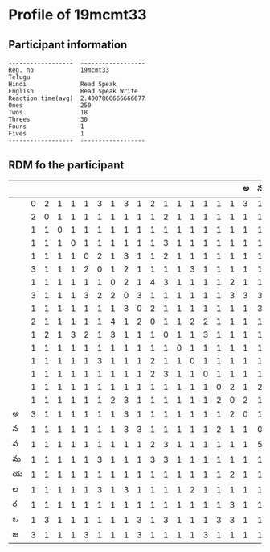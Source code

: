



# Profile of 19mcmt33

## Participant information



```
------------------  ------------------
Reg. no             19mcmt33
Telugu
Hindi               Read Speak
English             Read Speak Write
Reaction time(avg)  2.4007866666666677
Ones                250
Twos                18
Threes              30
Fours               1
Fives               1
------------------  ------------------
```  

## RDM fo the participant
  
  
|     |     |     |     |     |     |     |     |     |     |     |     |     |     |     |     |     |   అ |   న |   వ |   మ |   య |   ల |   ర |   ఒ |   జ |
|-----|-----|-----|-----|-----|-----|-----|-----|-----|-----|-----|-----|-----|-----|-----|-----|-----|-----|-----|-----|-----|-----|-----|-----|-----|-----|
|     |   0 |   2 |   1 |   1 |   1 |   3 |   1 |   3 |   1 |   2 |   1 |   1 |   1 |   1 |   1 |   1 |   3 |   1 |   1 |   1 |   1 |   1 |   1 |   1 |   3 |
|     |   2 |   0 |   1 |   1 |   1 |   1 |   1 |   1 |   1 |   1 |   2 |   1 |   1 |   1 |   1 |   1 |   1 |   1 |   1 |   1 |   1 |   1 |   1 |   3 |   1 |
|     |   1 |   1 |   0 |   1 |   1 |   1 |   1 |   1 |   1 |   1 |   1 |   1 |   1 |   1 |   1 |   1 |   1 |   1 |   1 |   1 |   1 |   1 |   1 |   1 |   1 |
|     |   1 |   1 |   1 |   0 |   1 |   1 |   1 |   1 |   1 |   1 |   3 |   1 |   1 |   1 |   1 |   1 |   1 |   1 |   1 |   1 |   1 |   1 |   1 |   1 |   1 |
|     |   1 |   1 |   1 |   1 |   0 |   2 |   1 |   3 |   1 |   1 |   2 |   1 |   1 |   1 |   1 |   1 |   1 |   1 |   1 |   1 |   1 |   1 |   1 |   1 |   3 |
|     |   3 |   1 |   1 |   1 |   2 |   0 |   1 |   2 |   1 |   1 |   1 |   1 |   3 |   1 |   1 |   1 |   1 |   1 |   1 |   3 |   1 |   3 |   1 |   1 |   1 |
|     |   1 |   1 |   1 |   1 |   1 |   1 |   0 |   2 |   1 |   4 |   3 |   1 |   1 |   1 |   1 |   2 |   1 |   1 |   1 |   1 |   1 |   1 |   1 |   1 |   1 |
|     |   3 |   1 |   1 |   1 |   3 |   2 |   2 |   0 |   3 |   1 |   1 |   1 |   1 |   1 |   1 |   3 |   3 |   3 |   1 |   1 |   1 |   3 |   1 |   1 |   1 |
|     |   1 |   1 |   1 |   1 |   1 |   1 |   1 |   3 |   0 |   2 |   1 |   1 |   1 |   1 |   1 |   1 |   1 |   3 |   1 |   1 |   1 |   1 |   1 |   3 |   3 |
|     |   2 |   1 |   1 |   1 |   1 |   1 |   4 |   1 |   2 |   0 |   1 |   1 |   2 |   2 |   1 |   1 |   1 |   1 |   2 |   3 |   1 |   1 |   1 |   1 |   1 |
|     |   1 |   2 |   1 |   3 |   2 |   1 |   3 |   1 |   1 |   1 |   0 |   1 |   1 |   3 |   1 |   1 |   1 |   1 |   3 |   3 |   1 |   1 |   1 |   3 |   1 |
|     |   1 |   1 |   1 |   1 |   1 |   1 |   1 |   1 |   1 |   1 |   1 |   0 |   1 |   1 |   1 |   1 |   1 |   1 |   1 |   1 |   1 |   1 |   1 |   1 |   1 |
|     |   1 |   1 |   1 |   1 |   1 |   3 |   1 |   1 |   1 |   2 |   1 |   1 |   0 |   1 |   1 |   1 |   1 |   1 |   1 |   1 |   1 |   2 |   1 |   1 |   1 |
|     |   1 |   1 |   1 |   1 |   1 |   1 |   1 |   1 |   1 |   2 |   3 |   1 |   1 |   0 |   1 |   1 |   1 |   1 |   1 |   1 |   1 |   1 |   1 |   1 |   3 |
|     |   1 |   1 |   1 |   1 |   1 |   1 |   1 |   1 |   1 |   1 |   1 |   1 |   1 |   1 |   0 |   2 |   1 |   2 |   1 |   1 |   1 |   1 |   1 |   3 |   1 |
|     |   1 |   1 |   1 |   1 |   1 |   1 |   2 |   3 |   1 |   1 |   1 |   1 |   1 |   1 |   2 |   0 |   2 |   1 |   1 |   1 |   2 |   1 |   3 |   3 |   1 |
| అ   |   3 |   1 |   1 |   1 |   1 |   1 |   1 |   3 |   1 |   1 |   1 |   1 |   1 |   1 |   1 |   2 |   0 |   1 |   1 |   1 |   1 |   1 |   1 |   1 |   1 |
| న   |   1 |   1 |   1 |   1 |   1 |   1 |   1 |   3 |   3 |   1 |   1 |   1 |   1 |   1 |   2 |   1 |   1 |   0 |   5 |   1 |   1 |   1 |   1 |   1 |   1 |
| వ   |   1 |   1 |   1 |   1 |   1 |   1 |   1 |   1 |   1 |   2 |   3 |   1 |   1 |   1 |   1 |   1 |   1 |   5 |   0 |   2 |   1 |   1 |   1 |   1 |   1 |
| మ   |   1 |   1 |   1 |   1 |   1 |   3 |   1 |   1 |   1 |   3 |   3 |   1 |   1 |   1 |   1 |   1 |   1 |   1 |   2 |   0 |   1 |   1 |   1 |   1 |   1 |
| య   |   1 |   1 |   1 |   1 |   1 |   1 |   1 |   1 |   1 |   1 |   1 |   1 |   1 |   1 |   1 |   2 |   1 |   1 |   1 |   1 |   0 |   1 |   1 |   1 |   1 |
| ల   |   1 |   1 |   1 |   1 |   1 |   3 |   1 |   3 |   1 |   1 |   1 |   1 |   2 |   1 |   1 |   1 |   1 |   1 |   1 |   1 |   1 |   0 |   1 |   1 |   1 |
| ర   |   1 |   1 |   1 |   1 |   1 |   1 |   1 |   1 |   1 |   1 |   1 |   1 |   1 |   1 |   1 |   3 |   1 |   1 |   1 |   1 |   1 |   1 |   0 |   1 |   1 |
| ఒ   |   1 |   3 |   1 |   1 |   1 |   1 |   1 |   1 |   3 |   1 |   3 |   1 |   1 |   1 |   3 |   3 |   1 |   1 |   1 |   1 |   1 |   1 |   1 |   0 |   3 |
| జ   |   3 |   1 |   1 |   1 |   3 |   1 |   1 |   1 |   3 |   1 |   1 |   1 |   1 |   3 |   1 |   1 |   1 |   1 |   1 |   1 |   1 |   1 |   1 |   3 |   0 |